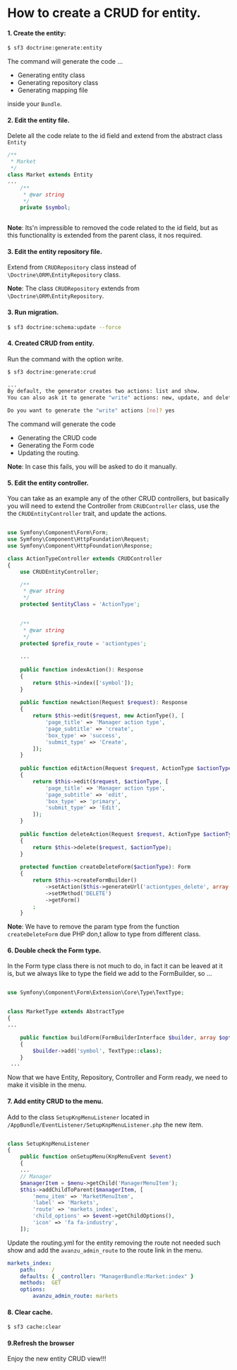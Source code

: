 # How to create a CRUD for entity.

#### 1. Create the entity:

```bash
$ sf3 doctrine:generate:entity
```

The command will generate the code ...
* Generating entity class
* Generating repository class
* Generating mapping file

inside your `Bundle`.


#### 2. Edit the entity file.

Delete all the code relate to the id field and extend from the abstract class `Entity`

```php
/**
 * Market
 */
class Market extends Entity
...
    /**
     * @var string
     */
    private $symbol;
    
```

**Note**: Its'n impressible to removed the code related to the id field, but as this functionality is extended from the parent class, it nos required.

#### 3. Edit the entity repository file.

Extend from `CRUDRepository` class instead of `\Doctrine\ORM\EntityRepository` class.

**Note**: The class `CRUDRepository` extends from `\Doctrine\ORM\EntityRepository`.

#### 3. Run migration.

```bash
$ sf3 doctrine:schema:update --force
```

#### 4. Created CRUD from entity.

Run the command with the option write.

```bash
$ sf3 doctrine:generate:crud

...
By default, the generator creates two actions: list and show.
You can also ask it to generate "write" actions: new, update, and delete.

Do you want to generate the "write" actions [no]? yes
```

The command will generate the code
* Generating the CRUD code
* Generating the Form code
* Updating the routing. 

**Note**: In case this fails, you will be asked to do it manually.

#### 5. Edit the entity controller.

You can take as an example any of the other CRUD controllers, but basically you will need to extend the Controller from `CRUDController` class, use the the `CRUDEntityController` trait, and update the actions.

```php

use Symfony\Component\Form\Form;
use Symfony\Component\HttpFoundation\Request;
use Symfony\Component\HttpFoundation\Response;

class ActionTypeController extends CRUDController
{
    use CRUDEntityController;

    /**
     * @var string
     */
    protected $entityClass = 'ActionType';
    

    /**
     * @var string
     */
    protected $prefix_route = 'actiontypes';
    
    ...
    
    public function indexAction(): Response
    {
        return $this->index(['symbol']);
    }
    
    public function newAction(Request $request): Response
    {
        return $this->edit($request, new ActionType(), [
            'page_title' => 'Manager action type',
            'page_subtitle' => 'create',
            'box_type' => 'success',
            'submit_type' => 'Create',
        ]);
    }
    
    public function editAction(Request $request, ActionType $actionType): Response
    {
        return $this->edit($request, $actionType, [
            'page_title' => 'Manager action type',
            'page_subtitle' => 'edit',
            'box_type' => 'primary',
            'submit_type' => 'Edit',
        ]);
    }
    
    public function deleteAction(Request $request, ActionType $actionType)
    {
        return $this->delete($request, $actionType);
    }
    
    protected function createDeleteForm($actionType): Form
    {
        return $this->createFormBuilder()
            ->setAction($this->generateUrl('actiontypes_delete', array('id' => $actionType->getId())))
            ->setMethod('DELETE')
            ->getForm()
        ;
    }
```

**Note**: We have to remove the param type from the function `createDeleteForm` due PHP don,t allow to type from different class.

#### 6. Double check the Form type.

In the Form type class there is not much to do, in fact it can be leaved at it is, but we always like to type the field we add to the FormBuilder, so ...

```php

use Symfony\Component\Form\Extension\Core\Type\TextType;


class MarketType extends AbstractType
{
...

    public function buildForm(FormBuilderInterface $builder, array $options)
    {
        $builder->add('symbol', TextType::class);
    }
 ...

```

Now that we have Entity, Repository, Controller and Form ready, we need to make it visible in the menu. 

#### 7. Add entity CRUD to the menu.

Add to the class `SetupKnpMenuListener` located in `/AppBundle/EventListener/SetupKnpMenuListener.php` the new item.

```php

class SetupKnpMenuListener
{
    public function onSetupMenu(KnpMenuEvent $event)
    {
    ...
    // Manager
    $managerItem = $menu->getChild('ManagerMenuItem');
    $this->addChildToParent($managerItem, [
        'menu_item' => 'MarketMenuItem',
        'label' => 'Markets',
        'route' => 'markets_index',
        'child_options' => $event->getChildOptions(),
        'icon' => 'fa fa-industry',
    ]);
```

Update the routing.yml for the entity removing the route not needed such show and add the `avanzu_admin_route` to the route link in the menu.

```yml
markets_index:
    path:     /
    defaults: { _controller: "ManagerBundle:Market:index" }
    methods:  GET
    options:
        avanzu_admin_route: markets
```

#### 8. Clear cache.
    
 ```bash
$ sf3 cache:clear
```


#### 9.Refresh the browser

Enjoy the new entity CRUD view!!!



